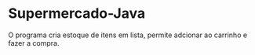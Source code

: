 # Supermercado-Java
O programa cria estoque de itens em lista, permite adcionar ao carrinho e fazer a compra.
